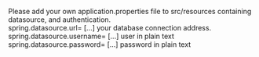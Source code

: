 Please add your own application.properties file to src/resources containing datasource, and authentication. <br>
spring.datasource.url= [...] your database connection address. <br>
spring.datasource.username= [...] user in plain text <br>
spring.datasource.password= [...] password in plain text
